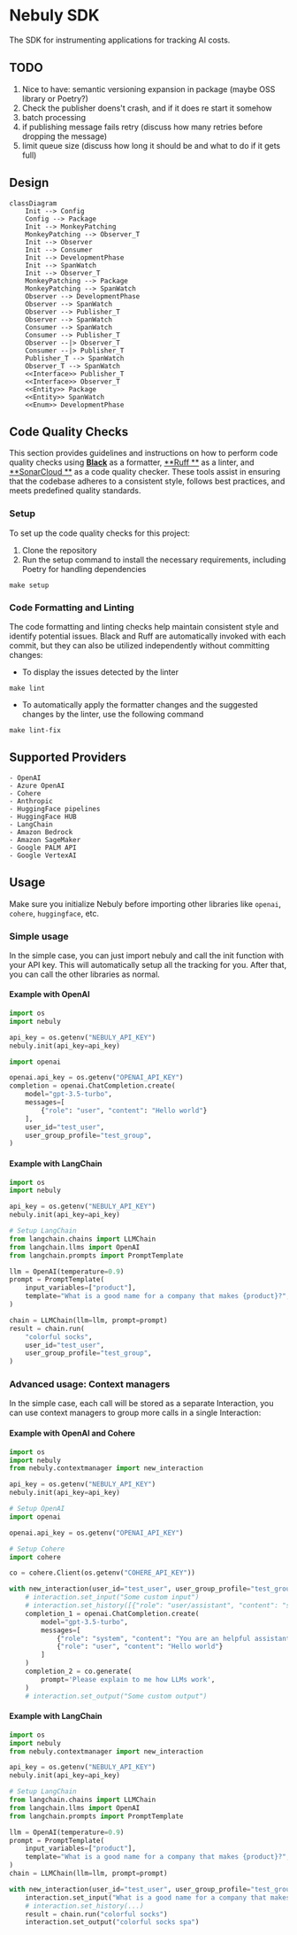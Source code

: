 # Nebuly SDK

The SDK for instrumenting applications for tracking AI costs.

## TODO

1. Nice to have: semantic versioning expansion in package (maybe OSS library or Poetry?)
1. Check the publisher doens't crash, and if it does re start it somehow
1. batch processing
1. if publishing message fails retry (discuss how many retries before dropping the
   message)
1. limit queue size (discuss how long it should be and what to do if it gets full)

## Design

```mermaid
classDiagram
    Init --> Config
    Config --> Package
    Init --> MonkeyPatching
    MonkeyPatching --> Observer_T
    Init --> Observer
    Init --> Consumer
    Init --> DevelopmentPhase
    Init --> SpanWatch
    Init --> Observer_T
    MonkeyPatching --> Package
    MonkeyPatching --> SpanWatch
    Observer --> DevelopmentPhase
    Observer --> SpanWatch
    Observer --> Publisher_T
    Observer --> SpanWatch
    Consumer --> SpanWatch
    Consumer --> Publisher_T
    Observer --|> Observer_T
    Consumer --|> Publisher_T
    Publisher_T --> SpanWatch
    Observer_T --> SpanWatch
    <<Interface>> Publisher_T
    <<Interface>> Observer_T
    <<Entity>> Package
    <<Entity>> SpanWatch
    <<Enum>> DevelopmentPhase
```

## Code Quality Checks

This section provides guidelines and instructions on how to perform code quality checks
using [**Black**](https://github.com/psf/black) as a formatter, [**Ruff
**](https://github.com/charliermarsh/ruff) as a linter, and [**SonarCloud
**](https://www.sonarsource.com/products/sonarcloud/) as a code quality checker. These
tools assist in ensuring that the codebase adheres to a consistent style, follows best
practices, and meets predefined quality standards.

### **Setup**

To set up the code quality checks for this project:

1. Clone the repository
1. Run the setup command to install the necessary requirements, including Poetry for
   handling dependencies

```
make setup
```

### **Code Formatting and Linting**

The code formatting and linting checks help maintain consistent style and identify
potential issues. Black and Ruff are automatically invoked with each commit, but they
can also be utilized independently without committing changes:

- To display the issues detected by the linter

```
make lint
```

- To automatically apply the formatter changes and the suggested changes by the linter,
  use the following command

```
make lint-fix
```

## Supported Providers

    - OpenAI
    - Azure OpenAI
    - Cohere
    - Anthropic
    - HuggingFace pipelines
    - HuggingFace HUB
    - LangChain
    - Amazon Bedrock
    - Amazon SageMaker
    - Google PALM API
    - Google VertexAI

## Usage

Make sure you initialize Nebuly before importing other libraries
like `openai`, `cohere`, `huggingface`, etc.

### Simple usage

In the simple case, you can just import nebuly and call the init function with your API
key. This will automatically
setup all the tracking for you. After that, you can call the other libraries as normal.

#### Example with OpenAI

```python
import os
import nebuly

api_key = os.getenv("NEBULY_API_KEY")
nebuly.init(api_key=api_key)

import openai

openai.api_key = os.getenv("OPENAI_API_KEY")
completion = openai.ChatCompletion.create(
    model="gpt-3.5-turbo",
    messages=[
        {"role": "user", "content": "Hello world"}
    ],
    user_id="test_user",
    user_group_profile="test_group",
)
```

#### Example with LangChain

```python
import os
import nebuly

api_key = os.getenv("NEBULY_API_KEY")
nebuly.init(api_key=api_key)

# Setup LangChain
from langchain.chains import LLMChain
from langchain.llms import OpenAI
from langchain.prompts import PromptTemplate

llm = OpenAI(temperature=0.9)
prompt = PromptTemplate(
    input_variables=["product"],
    template="What is a good name for a company that makes {product}?",
)

chain = LLMChain(llm=llm, prompt=prompt)
result = chain.run(
    "colorful socks",
    user_id="test_user",
    user_group_profile="test_group",
)
```

### Advanced usage: Context managers

In the simple case, each call will be stored as a separate Interaction, you can use
context managers to group
more calls in a single Interaction:

#### Example with OpenAI and Cohere

```python
import os
import nebuly
from nebuly.contextmanager import new_interaction

api_key = os.getenv("NEBULY_API_KEY")
nebuly.init(api_key=api_key)

# Setup OpenAI
import openai

openai.api_key = os.getenv("OPENAI_API_KEY")

# Setup Cohere
import cohere

co = cohere.Client(os.getenv("COHERE_API_KEY"))

with new_interaction(user_id="test_user", user_group_profile="test_group") as interaction:
    # interaction.set_input("Some custom input")
    # interaction.set_history([{"role": "user/assistant", "content": "sample content"}}])
    completion_1 = openai.ChatCompletion.create(
        model="gpt-3.5-turbo",
        messages=[
            {"role": "system", "content": "You are an helpful assistant"},
            {"role": "user", "content": "Hello world"}
        ]
    )
    completion_2 = co.generate(
        prompt='Please explain to me how LLMs work',
    )
    # interaction.set_output("Some custom output")
```

#### Example with LangChain

```python
import os
import nebuly
from nebuly.contextmanager import new_interaction

api_key = os.getenv("NEBULY_API_KEY")
nebuly.init(api_key=api_key)

# Setup LangChain
from langchain.chains import LLMChain
from langchain.llms import OpenAI
from langchain.prompts import PromptTemplate

llm = OpenAI(temperature=0.9)
prompt = PromptTemplate(
    input_variables=["product"],
    template="What is a good name for a company that makes {product}?",
)
chain = LLMChain(llm=llm, prompt=prompt)

with new_interaction(user_id="test_user", user_group_profile="test_group") as interaction:
    interaction.set_input("What is a good name for a company that makes colorful socks?")
    # interaction.set_history(...)
    result = chain.run("colorful socks")
    interaction.set_output("colorful socks spa")
```
